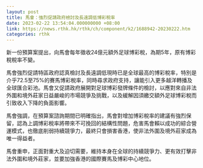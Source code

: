 ```yaml
---
layout: post
title: 馬會：強烈促請政府檢討及長遠調低博彩稅率
date: 2023-02-22 13:54:04.000000000 +08:00
link: https://news.rthk.hk/rthk/ch/component/k2/1688942-20230222.htm
categories: rthk
---
```


新一份預算案提出，向馬會每年徵收24億元額外足球博彩稅，為期5年，原有博彩稅稅率不變。

馬會強烈促請特區政府認真檢討及長遠調低現時已是全球最高的博彩稅率，特別是介乎72.5至75%的賽馬博彩稅率，同時尋求政府支持，讓能引入更多越洋轉播及全球匯合彩池。馬會又促請政府展開對足球博彩發牌條件的檢討，以應對來自非法外圍和境外莊家日益嚴峻的市場競爭及挑戰，以及緩解因須繳交額外足球博彩稅而引致收入下降的負面影響。

馬會強調，在預算案諮詢期間已明確指出，馬會對增加博彩稅率的建議有強烈保留，認為上調博彩稅率將帶來不可挽回的結構性問題，危害馬會賴以成功的綜合營運模式，也徹底削弱持續競爭力，最終只會損害香港，使非法外圍及境外莊家成為唯一得益者。

馬會重申，正面對重大及迫切需要，維持本身在全球的持續競爭力、更有效打擊非法外圍和境外莊家，並要加強香港的國際賽馬及博彩中心地位。
